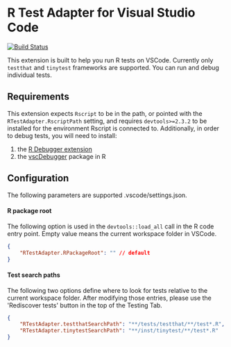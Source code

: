 # R Test Adapter for Visual Studio Code

[![Build Status](https://dev.azure.com/meakbiyik/vscode-r-test-adapter/_apis/build/status/meakbiyik.vscode-r-test-adapter?branchName=master)](https://dev.azure.com/meakbiyik/vscode-r-test-adapter/_build/latest?definitionId=1&branchName=master)

This extension is built to help you run R tests on VSCode. Currently only `testthat` and `tinytest` frameworks are supported. You can run and debug individual tests.

## Requirements

This extension expects `Rscript` to be in the path, or pointed with the `RTestAdapter.RscriptPath` setting, and requires `devtools>=2.3.2` to be installed for the environment Rscript is connected to.
Additionally, in order to debug tests, you will need to install:
 1. the [R Debugger extension](https://marketplace.visualstudio.com/items/?itemName=RDebugger.r-debugger)
 2. the [vscDebugger](https://github.com/ManuelHentschel/vscDebugger) package in R

## Configuration

The following parameters are supported .vscode/settings.json.

#### R package root

The following option is used in the `devtools::load_all` call
in the R code entry point. Empty value means the current workspace folder
in VSCode.

```json
{
    "RTestAdapter.RPackageRoot": "" // default
}
```

#### Test search paths

The following two options define where to look for tests relative to the current workspace folder.
After modifying those entries, please use the 'Rediscover tests' button in the top of the Testing Tab.
```json
{
    "RTestAdapter.testthatSearchPath": "**/tests/testthat/**/test*.R",  // default
    "RTestAdapter.tinytestSearchPath": "**/inst/tinytest/**/test*.R"    // default
}
```
